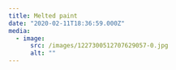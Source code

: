 ```yaml
---
title: Melted paint
date: "2020-02-11T18:36:59.000Z"
media:
  - image:
      src: /images/1227300512707629057-0.jpg
      alt: ""
---
```

